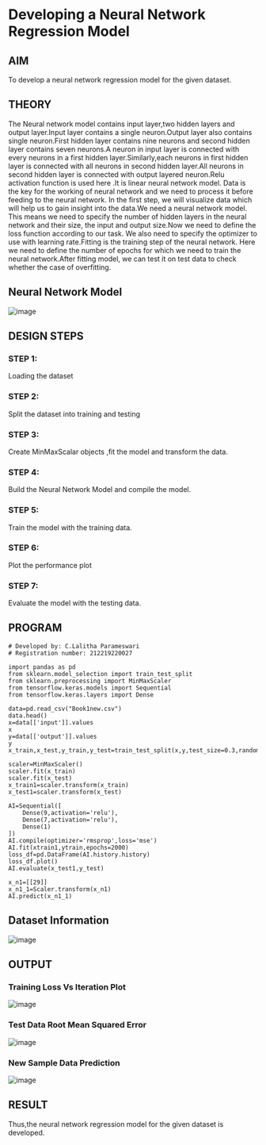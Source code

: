# Developing a Neural Network Regression Model

## AIM

To develop a neural network regression model for the given dataset.

## THEORY
The Neural network model contains input layer,two hidden layers and output layer.Input layer contains a single neuron.Output layer also contains single neuron.First hidden layer contains nine neurons and second hidden layer contains seven neurons.A neuron in input layer is connected with every neurons in a first hidden layer.Similarly,each neurons in first hidden layer is connected with all neurons in second hidden layer.All neurons in second hidden layer is connected with output layered neuron.Relu activation function is used here .It is linear neural network model. Data is the key for the working of neural network and we need to process it before feeding to the neural network. In the first step, we will visualize data which will help us to gain insight into the data.We need a neural network model. This means we need to specify the number of hidden layers in the neural network and their size, the input and output size.Now we need to define the loss function according to our task. We also need to specify the optimizer to use with learning rate.Fitting is the training step of the neural network. Here we need to define the number of epochs for which we need to train the neural network.After fitting model, we can test it on test data to check whether the case of overfitting.

## Neural Network Model
![image](https://user-images.githubusercontent.com/103946827/187207180-b8a7089e-b985-4b04-8eb8-bc5b310c5bfe.png)



## DESIGN STEPS

### STEP 1:

Loading the dataset

### STEP 2:

Split the dataset into training and testing

### STEP 3:

Create MinMaxScalar objects ,fit the model and transform the data.

### STEP 4:

Build the Neural Network Model and compile the model.

### STEP 5:

Train the model with the training data.

### STEP 6:

Plot the performance plot

### STEP 7:

Evaluate the model with the testing data.

## PROGRAM
```
# Developed by: C.Lalitha Parameswari
# Registration number: 212219220027

import pandas as pd
from sklearn.model_selection import train_test_split
from sklearn.preprocessing import MinMaxScaler
from tensorflow.keras.models import Sequential
from tensorflow.keras.layers import Dense

data=pd.read_csv("Book1new.csv")
data.head()
x=data[['input']].values
x
y=data[['output']].values
y
x_train,x_test,y_train,y_test=train_test_split(x,y,test_size=0.3,random_state=40)

scaler=MinMaxScaler()
scaler.fit(x_train)
scaler.fit(x_test)
x_train1=scaler.transform(x_train)
x_test1=scaler.transform(x_test)

AI=Sequential([
    Dense(9,activation='relu'),
    Dense(7,activation='relu'),
    Dense(1)
])
AI.compile(optimizer='rmsprop',loss='mse')
AI.fit(xtrain1,ytrain,epochs=2000)
loss_df=pd.DataFrame(AI.history.history)
loss_df.plot()
AI.evaluate(x_test1,y_test)

x_n1=[[29]]
x_n1_1=Scaler.transform(x_n1)
AI.predict(x_n1_1)
```


## Dataset Information
![image](https://user-images.githubusercontent.com/103946827/187208971-5941300d-aea2-4fe7-be87-cdfbad916152.png)


## OUTPUT


### Training Loss Vs Iteration Plot

![image](https://user-images.githubusercontent.com/103946827/187209170-6612903d-21a0-44a8-825d-0c39a01e9006.png)


### Test Data Root Mean Squared Error
![image](https://user-images.githubusercontent.com/103946827/187209403-bb15ab7d-bd5d-4b77-87ec-d912530645fe.png)


### New Sample Data Prediction

![image](https://user-images.githubusercontent.com/103946827/187209649-81ae125f-5e8f-4bda-aa78-0d44fb5fe842.png)


## RESULT
Thus,the neural network regression model for the given dataset is developed.

